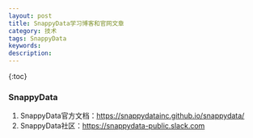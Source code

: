 ```yaml
---
layout: post
title: SnappyData学习博客和官网文章
category: 技术
tags: SnappyData
keywords: 
description: 
---
```

 
{:toc}
### SnappyData

1. SnappyData官方文档：<https://snappydatainc.github.io/snappydata/>
1. SnappyData社区：<https://snappydata-public.slack.com>